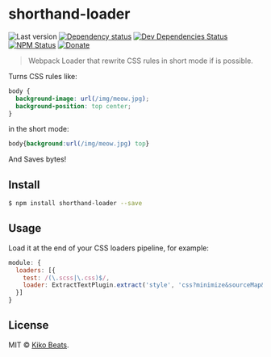 # shorthand-loader

![Last version](https://img.shields.io/github/tag/Kikobeats/shorthand-loader.svg?style=flat-square)
[![Dependency status](https://img.shields.io/david/Kikobeats/shorthand-loader.svg?style=flat-square)](https://david-dm.org/Kikobeats/shorthand-loader)
[![Dev Dependencies Status](https://img.shields.io/david/dev/Kikobeats/shorthand-loader.svg?style=flat-square)](https://david-dm.org/Kikobeats/shorthand-loader#info=devDependencies)
[![NPM Status](https://img.shields.io/npm/dm/shorthand-loader.svg?style=flat-square)](https://www.npmjs.org/package/shorthand-loader)
[![Donate](https://img.shields.io/badge/donate-paypal-blue.svg?style=flat-square)](https://paypal.me/Kikobeats)

> Webpack Loader that rewrite CSS rules in short mode if is possible.

Turns CSS rules like:

```css
body {
  background-image: url(/img/meow.jpg);
  background-position: top center;
}
```

in the short mode:

```css
body{background:url(/img/meow.jpg) top}
```

And Saves bytes!

## Install

```bash
$ npm install shorthand-loader --save
```

## Usage

Load it at the end of your CSS loaders pipeline, for example:

```js
module: {
  loaders: [{
    test: /(\.scss|\.css)$/,
    loader: ExtractTextPlugin.extract('style', 'css?minimize&sourceMap&modules&importLoaders=1&localIdentName=[name]__[local]___[hash:base64:5]!postcss!sass!shorthand')
  }]
}
```

## License

MIT © [Kiko Beats](https://github.com/Kikobeats).
